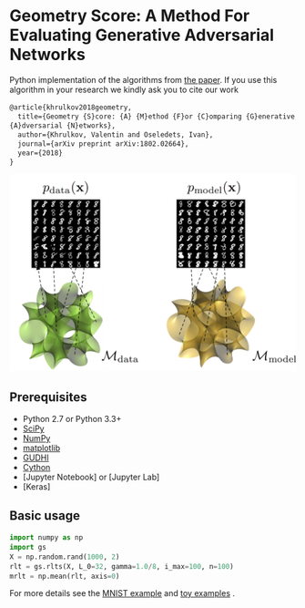 # Geometry Score: A Method For Evaluating Generative Adversarial Networks
Python implementation of the algorithms from [the paper](https://arxiv.org/abs/1802.02664).
If you use this algorithm in your research we kindly ask you to cite our work
```
@article{khrulkov2018geometry,
  title={Geometry {S}core: {A} {M}ethod {F}or {C}omparing {G}enerative {A}dversarial {N}etworks},
  author={Khrulkov, Valentin and Oseledets, Ivan},
  journal={arXiv preprint arXiv:1802.02664},
  year={2018}
}
```


![manifolds](assets/manif.png)
## Prerequisites

- Python 2.7 or Python 3.3+
- [SciPy](http://www.scipy.org/install.html)
- [NumPy](http://www.numpy.org/)
- [matplotlib](https://matplotlib.org/users/installing.html)
- [GUDHI](http://gudhi.gforge.inria.fr/python/latest/installation.html)
- [Cython](http://cython.org/)
- [Jupyter Notebook] or [Jupyter Lab]
- [Keras]
## Basic usage
```python
import numpy as np
import gs
X = np.random.rand(1000, 2)
rlt = gs.rlts(X, L_0=32, gamma=1.0/8, i_max=100, n=100)
mrlt = np.mean(rlt, axis=0)
```
For more details see the [MNIST example](https://github.com/geom-score/geometry-score/blob/master/example-mnist.ipynb) and
[toy examples](https://github.com/geom-score/geometry-score/blob/master/examples-basic.ipynb)
.

